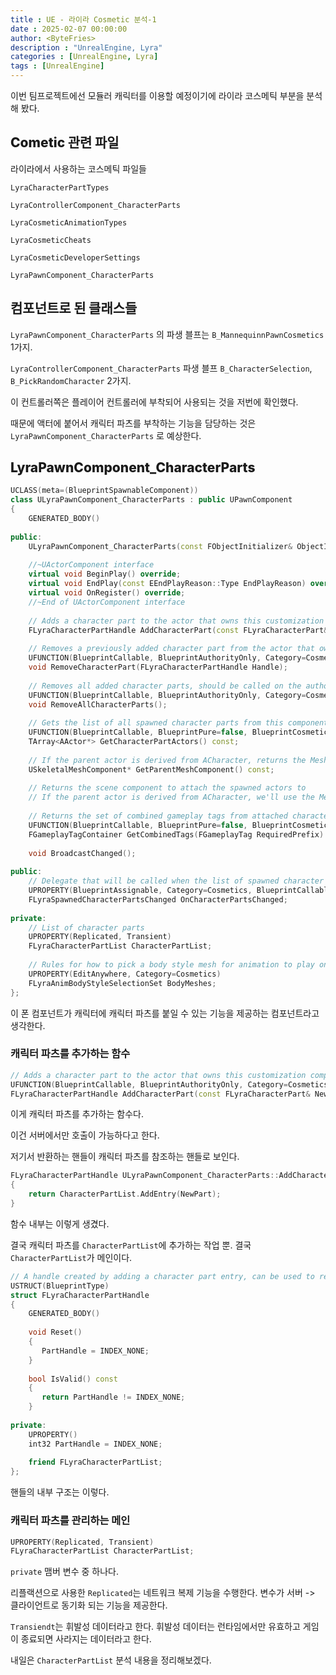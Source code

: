 ```yaml
---
title : UE - 라이라 Cosmetic 분석-1
date : 2025-02-07 00:00:00
author: <ByteFries>
description : "UnrealEngine, Lyra"
categories : [UnrealEngine, Lyra]
tags : [UnrealEngine]
---
```


이번 팀프로젝트에선 모듈러 캐릭터를 이용할 예정이기에 라이라 코스메틱 부분을 분석해 봤다.

## <span style = "font-weight: 800;">Cometic 관련 파일</span>

라이라에서 사용하는 코스메틱 파일들

`LyraCharacterPartTypes`

`LyraControllerComponent_CharacterParts`

`LyraCosmeticAnimationTypes`

`LyraCosmeticCheats`

`LyraCosmeticDeveloperSettings`

`LyraPawnComponent_CharacterParts`



## <span style = "font-weight: 800;">컴포넌트로 된 클래스들</span>

`LyraPawnComponent_CharacterParts` 의 파생 블프는 `B_MannequinnPawnCosmetics` 1가지.  


`LyraControllerComponent_CharacterParts` 파생 블프 `B_CharacterSelection`, `B_PickRandomCharacter` 2가지.  

이 컨트롤러쪽은 플레이어 컨트롤러에 부착되어 사용되는 것을 저번에 확인했다.  

때문에 액터에 붙어서 캐릭터 파츠를 부착하는 기능을 담당하는 것은 `LyraPawnComponent_CharacterParts` 로 예상한다.


## <span style = "font-weight: 800;">LyraPawnComponent_CharacterParts</span>

```cpp
UCLASS(meta=(BlueprintSpawnableComponent))  
class ULyraPawnComponent_CharacterParts : public UPawnComponent  
{  
    GENERATED_BODY()  
  
public:  
    ULyraPawnComponent_CharacterParts(const FObjectInitializer& ObjectInitializer = FObjectInitializer::Get());  
  
    //~UActorComponent interface  
    virtual void BeginPlay() override;  
    virtual void EndPlay(const EEndPlayReason::Type EndPlayReason) override;  
    virtual void OnRegister() override;  
    //~End of UActorComponent interface  
  
    // Adds a character part to the actor that owns this customization component, should be called on the authority only    UFUNCTION(BlueprintCallable, BlueprintAuthorityOnly, Category=Cosmetics)  
    FLyraCharacterPartHandle AddCharacterPart(const FLyraCharacterPart& NewPart);  
  
    // Removes a previously added character part from the actor that owns this customization component, should be called on the authority only  
    UFUNCTION(BlueprintCallable, BlueprintAuthorityOnly, Category=Cosmetics)  
    void RemoveCharacterPart(FLyraCharacterPartHandle Handle);  
  
    // Removes all added character parts, should be called on the authority only  
    UFUNCTION(BlueprintCallable, BlueprintAuthorityOnly, Category=Cosmetics)  
    void RemoveAllCharacterParts();  
  
    // Gets the list of all spawned character parts from this component  
    UFUNCTION(BlueprintCallable, BlueprintPure=false, BlueprintCosmetic, Category=Cosmetics)  
    TArray<AActor*> GetCharacterPartActors() const;  
  
    // If the parent actor is derived from ACharacter, returns the Mesh component, otherwise nullptr  
    USkeletalMeshComponent* GetParentMeshComponent() const;  
  
    // Returns the scene component to attach the spawned actors to  
    // If the parent actor is derived from ACharacter, we'll use the Mesh component, otherwise the root component    USceneComponent* GetSceneComponentToAttachTo() const;  
  
    // Returns the set of combined gameplay tags from attached character parts, optionally filtered to only tags that start with the specified root  
    UFUNCTION(BlueprintCallable, BlueprintPure=false, BlueprintCosmetic, Category=Cosmetics)  
    FGameplayTagContainer GetCombinedTags(FGameplayTag RequiredPrefix) const;  
  
    void BroadcastChanged();  
  
public:  
    // Delegate that will be called when the list of spawned character parts has changed  
    UPROPERTY(BlueprintAssignable, Category=Cosmetics, BlueprintCallable)  
    FLyraSpawnedCharacterPartsChanged OnCharacterPartsChanged;  
  
private:  
    // List of character parts  
    UPROPERTY(Replicated, Transient)  
    FLyraCharacterPartList CharacterPartList;  
  
    // Rules for how to pick a body style mesh for animation to play on, based on character part cosmetics tags  
    UPROPERTY(EditAnywhere, Category=Cosmetics)  
    FLyraAnimBodyStyleSelectionSet BodyMeshes;  
};
```
이 폰 컴포넌트가 캐릭터에 캐릭터 파츠를 붙일 수 있는 기능을 제공하는 컴포넌트라고 생각한다.  

### <span style = "font-weight: 800;">캐릭터 파츠를 추가하는 함수</span>

```cpp
// Adds a character part to the actor that owns this customization component, should be called on the authority only  
UFUNCTION(BlueprintCallable, BlueprintAuthorityOnly, Category=Cosmetics)  
FLyraCharacterPartHandle AddCharacterPart(const FLyraCharacterPart& NewPart);
```

이게 캐릭터 파츠를 추가하는 함수다.  

이건 서버에서만 호출이 가능하다고 한다.  

저기서 반환하는 핸들이 캐릭터 파츠를 참조하는 핸들로 보인다.  


```cpp
FLyraCharacterPartHandle ULyraPawnComponent_CharacterParts::AddCharacterPart(const FLyraCharacterPart& NewPart)  
{  
    return CharacterPartList.AddEntry(NewPart);  
}
```
함수 내부는 이렇게 생겼다.  

결국 캐릭터 파츠를 `CharacterPartList`에 추가하는 작업 뿐. 결국 `CharacterPartList`가 메인이다.  

```cpp
// A handle created by adding a character part entry, can be used to remove it later  
USTRUCT(BlueprintType)  
struct FLyraCharacterPartHandle  
{  
    GENERATED_BODY()  
  
    void Reset()  
    {  
       PartHandle = INDEX_NONE;  
    }  
  
    bool IsValid() const  
    {  
       return PartHandle != INDEX_NONE;  
    }  
  
private:  
    UPROPERTY()  
    int32 PartHandle = INDEX_NONE;  
  
    friend FLyraCharacterPartList;  
};
```

핸들의 내부 구조는 이렇다.  


### <span style = "font-weight: 800;">캐릭터 파츠를 관리하는 메인</span>

```cpp
UPROPERTY(Replicated, Transient)  
FLyraCharacterPartList CharacterPartList;
```

`private` 맴버 변수 중 하나다.  

리플랙션으로 사용한 `Replicated`는 네트워크 복제 기능을 수행한다. 변수가 서버 -> 클라이언트로 동기화 되는 기능을 제공한다.  

`Transiendt`는 휘발성 데이터라고 한다. 휘발성 데이터는 런타임에서만 유효하고 게임이 종료되면 사라지는 데이터라고 한다.  

내일은 `CharacterPartList` 분석 내용을 정리해보겠다.  
